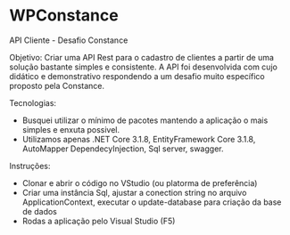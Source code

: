 # WPConstance
API Cliente - Desafio Constance

Objetivo: Criar uma API Rest para o cadastro de clientes a partir de uma solução bastante simples e consistente. A API foi desenvolvida com cujo didático e demonstrativo 
          respondendo a um desafio muito específico proposto pela Constance.

Tecnologias: 
  - Busquei utilizar o mínimo de pacotes mantendo a aplicação o mais simples e enxuta possivel. 
  - Utilizamos apenas .NET Core 3.1.8, EntityFramework Core 3.1.8, AutoMapper DependecyInjection, Sql server, swagger.
  
  Instruções:
  - Clonar e abrir o código no VStudio (ou platorma de preferência)
  - Criar uma instância Sql, ajustar a conection string no arquivo ApplicationContext, executar o update-database para criação da base de dados
  - Rodas a aplicação pelo Visual Studio (F5)
  
